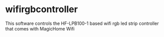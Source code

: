 # wifirgbcontroller
This software controls the HF-LPB100-1 based wifi rgb led strip controller that comes with MagicHome Wifi
